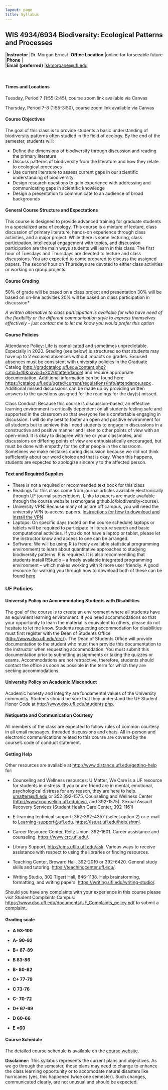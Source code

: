 ```yaml
---
layout: page
title: Syllabus
---
```


## WIS 4934/6934 Biodiversity: Ecological Patterns and Processes

  |**Instructor**         |Dr. Morgan Ernest
  |**Office Location**    |online for forseeable future 
  |**Phone**              |            
  |**Email (preferred)**  |<skmorgane@ufl.edu>  
                                               
<br>
												 
#### **Times and Locations**

Tuesday, Period 7 (1:55-2:45), course zoom link available via Canvas

Thursday, Period 7-8 (1:55-3:50), course zoom link available via Canvas

#### **Course Objectives**

The goal of this class is to provide students a basic understanding of biodiversity patterns often studied in the field 
of ecology. By the end of the semester, students will:
*	Define the dimensions of biodiversity through discussion and reading the primary literature
*	Discuss patterns of biodiversity from the literature and how they relate to ecological processes
*	Use current literature to assess current gaps in our scientific understanding of biodiversity
*	Design research questions to gain experience with addressing and communicating gaps in scientific knowledge
*	Design a presentation to communicate to an audience of broad backgrounds

#### **General Course Structure and Expectations**

 This course is designed to provide advanced training for graduate students in a specialized area of ecology. This course is a mixture of lecture, class discussion of primary literature, hands-on experience through class activities, and a major project. While there is some lecturing, class participation, intellectual engagement with topics, and discussion participation are the main ways students will learn in this class. The first hour of Tuesdays and Thursdays are devoted to lecture and class discussions. You are expected to come prepared to discuss the assigned papers. The second hour on Thursdays are devoted to either class activities or working on group projects. 

#### **Course Grading**

50% of grade will be based on a class project and presentation
30% will be based on on-line activities 
20% will be based on class participation in discussion*


*A written alternative to class participation is available for who have need of the flexibility or the different communication style to express themselves effectively - just contact me to let me know you would prefer this option*

#### **Course Policies**

Attendance Policy: Life is complicated and sometimes unpredictable. Especially in 2020. Grading (see below) is structured so that students may have up to 2 excused absences without impacts on grades. Excused absences must be consistent with university policies in the Graduate Catalog (http://gradcatalog.ufl.edu/content.php?catoid=10&navoid=2020#attendance) and require appropriate documentation.  Additional information can be found here: https://catalog.ufl.edu/ugrad/current/regulations/info/attendance.aspx . 
Additional missed discussions can be made up by providing written answers to the questions assigned for the readings for the day(s) missed. 

Class Conduct: Because this course is discussion-based, an effective learning environment is critically dependent on all students feeling safe and supported in the classroom so that everyone feels comfortable engaging in discussion. I will do my best to foster an open and positive environment for all students but to achieve this I need students to engage in discussions in a constructive and positive manner and listen to other points of view with an open-mind. It is okay to disagree with me or your classmates, and discussions on differing points of view are enthusiastically encouraged, but must be done with empathy for the other people in the classroom.  Sometimes we make mistakes during discussion because we did not think sufficiently about our word choice and that is okay. When this happens, students are expected to apologize sincerely to the affected person.

#### **Text and Required Supplies**
* There is not a required or recommended text book for this class
* Readings for this class come from journal articles available electronically through UF journal subscriptions. Links to papers are made available through the course website (skmorgane.github.io/biodiversity-course). 
* University VPN: Because many of us are off campus, you will need the university VPN to access papers. [Instructions for how to download and install the VPN](https://it.ufl.edu/ict/documentation/network-infrastructure/vpn/anyconnect-installation--configuration-guide/)
* Laptops: On specific days (noted on the course schedule) laptops or tablets will be required to participate in literature search and basic computational activities. If you do not have a laptop or tablet, please let the instructor know and access to one can be arranged.
* Software: We will be using R (a freely available statistical programming environment) to learn about quantitative approaches to studying biodiversity patterns. R is required. It is also recommending that students install RStudio – a freely available integrated programming environment – which makes working with R more user friendly. A good resource for walking you through how to download both of these can be found [here](http://datacarpentry.org/R-ecology-lesson/)

### **UF Policies**

#### **University Policy on Accommodating Students with Disabilities**

The goal of the course is to create an environment where all students have an equivalent learning environment. If you need accommodations so that your opportunity to learn the material is equivalent to others, please do not hesitate to let me know. Students requesting accommodation for disabilities must first register with the Dean of Students Office (http://www.dso.ufl.edu/drc/). The Dean of Students Office will provide documentation to the student who must then provide this documentation to the instructor when requesting accommodation. You must submit this documentation prior to submitting assignments or taking the quizzes or exams. Accommodations are not retroactive, therefore, students should contact the office as soon as possible in the term for which they are seeking accommodations.

#### **University Policy on Academic Misconduct**

Academic honesty and integrity are fundamental values of the University community. Students should be sure that they understand the UF Student Honor Code at http://www.dso.ufl.edu/students.php.

#### **Netiquette and Communication Courtesy**

All members of the class are expected to follow rules of common courtesy in all email messages, threaded discussions and chats. All in-person and electronic communications related to this course are covered by the course’s code of conduct statement.

#### **Getting Help**

Other resources are available at
http://www.distance.ufl.edu/getting-help for:

-   Counseling and Wellness resources: U Matter, We Care is a UF resource for students in distress. If you or are friend are in mental, emotional, psychological distress for any reason, they are here to help. umatter@ufl.edu or 352 392-1575. Counseling and Wellness Center (http://www.counseling.ufl.edu/cwc, and  392-1575). Sexual Assault Recovery Services (Student Health Care Center, 392-1161)

-   E-learning technical support: 352-392-4357 (select option 2) or e-mail to Learning-support@ufl.edu. https://lss.at.ufl.edu/help.shtml.
-   Career Resource Center, Reitz Union, 392-1601.  Career assistance and counseling. https://www.crc.ufl.edu/.
-   Library Support, http://cms.uflib.ufl.edu/ask. Various ways to receive assistance with respect to using the libraries or finding resources.
- Teaching Center, Broward Hall, 392-2010 or 392-6420. General study skills and tutoring. https://teachingcenter.ufl.edu/.
- Writing Studio, 302 Tigert Hall, 846-1138. Help brainstorming, formatting, and writing papers. https://writing.ufl.edu/writing-studio/.


Should you have any complaints with your experience in this course
please visit Student Complaints Campus: https://www.dso.ufl.edu/documents/UF_Complaints_policy.pdf to submit a
complaint.

#### **Grading scale**

-   **A 93-100**

-   **A- 90-92**

-   **B+ 87-89**

-   **B 83-86**

-   **B- 80-82**

-   **C+ 77-79**

-   **C 73-76**

-   **C- 70-72**

-   **D+ 67-69**

-   **D 60-66**

-   **E <60**


#### **Course Schedule**

The detailed course schedule is available on the [course website](https://skmorgane.github.io/biodiversity-course).

**Disclaimer:** This syllabus represents the current plans and
objectives. As we go through the semester, those plans may need to
change to enhance the class learning opportunity or to accomodate natural disasters like hurricanes 
(yes, this happened twice one semester). Such changes, communicated clearly, are not unusual and should be expected.

